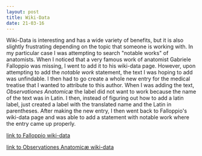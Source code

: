 ```yaml
---
layout: post
title: Wiki-Data
date: 21-03-16
---
```


Wiki-Data is interesting and has a wide variety of benefits, but it is also slightly frustrating depending on the topic that someone is working with. In my particular case I was attempting to search "notable works" of anatomists. When I noticed that a very famous work of anatomist Gabriele Falloppio was missing, I went to add it to his wiki-data page. However, upon attempting to add the <em>notable work</em> statement, the text I was hoping to add was unfindable. I then had to go create a whole new entry for the medical treatise that I wanted to attribute to this author. When I was adding the text, <em>Observationes Anatomicæ</em> the label did not want to work because the name of the text was in Latin. I then, instead of figuring out how to add a latin label, just created a label with the translated name and the Latin in parentheses. After making the new entry, I then went back to Falloppio's wiki-data page and was able to add a statement with notable work where the entry came up properly. 

 <a href="https://www.wikidata.org/wiki/Q177869">link to Falloppio wiki-data</a>

 <a href="https://www.wikidata.org/wiki/Q105979517">link to Observationes Anatomicæ wiki-data</a>
